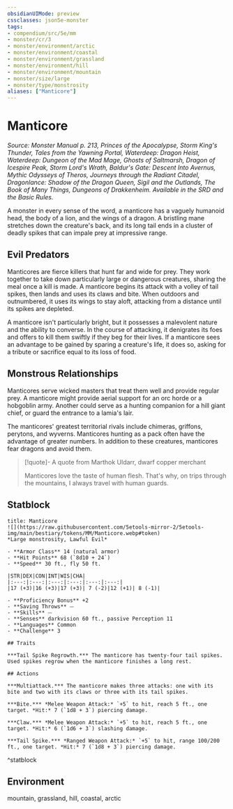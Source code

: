 ```yaml
---
obsidianUIMode: preview
cssclasses: json5e-monster
tags:
- compendium/src/5e/mm
- monster/cr/3
- monster/environment/arctic
- monster/environment/coastal
- monster/environment/grassland
- monster/environment/hill
- monster/environment/mountain
- monster/size/large
- monster/type/monstrosity
aliases: ["Manticore"]
---
```

# Manticore
*Source: Monster Manual p. 213, Princes of the Apocalypse, Storm King's Thunder, Tales from the Yawning Portal, Waterdeep: Dragon Heist, Waterdeep: Dungeon of the Mad Mage, Ghosts of Saltmarsh, Dragon of Icespire Peak, Storm Lord's Wrath, Baldur's Gate: Descent Into Avernus, Mythic Odysseys of Theros, Journeys through the Radiant Citadel, Dragonlance: Shadow of the Dragon Queen, Sigil and the Outlands, The Book of Many Things, Dungeons of Drakkenheim. Available in the SRD and the Basic Rules.*  

A monster in every sense of the word, a manticore has a vaguely humanoid head, the body of a lion, and the wings of a dragon. A bristling mane stretches down the creature's back, and its long tail ends in a cluster of deadly spikes that can impale prey at impressive range.

## Evil Predators

Manticores are fierce killers that hunt far and wide for prey. They work together to take down particularly large or dangerous creatures, sharing the meal once a kill is made. A manticore begins its attack with a volley of tail spikes, then lands and uses its claws and bite. When outdoors and outnumbered, it uses its wings to stay aloft, attacking from a distance until its spikes are depleted.

A manticore isn't particularly bright, but it possesses a malevolent nature and the ability to converse. In the course of attacking, it denigrates its foes and offers to kill them swiftly if they beg for their lives. If a manticore sees an advantage to be gained by sparing a creature's life, it does so, asking for a tribute or sacrifice equal to its loss of food.

## Monstrous Relationships

Manticores serve wicked masters that treat them well and provide regular prey. A manticore might provide aerial support for an orc horde or a hobgoblin army. Another could serve as a hunting companion for a hill giant chief, or guard the entrance to a lamia's lair.

The manticores' greatest territorial rivals include chimeras, griffons, perytons, and wyverns. Manticores hunting as a pack often have the advantage of greater numbers. In addition to these creatures, manticores fear dragons and avoid them.

> [!quote]- A quote from Marthok Uldarr, dwarf copper merchant  
> 
> Manticores love the taste of human flesh. That's why, on trips through the mountains, I always travel with human guards.


## Statblock

```ad-statblock
title: Manticore
![](https://raw.githubusercontent.com/5etools-mirror-2/5etools-img/main/bestiary/tokens/MM/Manticore.webp#token)
*Large monstrosity, Lawful Evil*

- **Armor Class** 14 (natural armor)
- **Hit Points** 68 (`8d10 + 24`)
- **Speed** 30 ft., fly 50 ft.

|STR|DEX|CON|INT|WIS|CHA|
|:---:|:---:|:---:|:---:|:---:|:---:|
|17 (+3)|16 (+3)|17 (+3)| 7 (-2)|12 (+1)| 8 (-1)|

- **Proficiency Bonus** +2
- **Saving Throws** ⏤
- **Skills** ⏤
- **Senses** darkvision 60 ft., passive Perception 11
- **Languages** Common
- **Challenge** 3

## Traits

***Tail Spike Regrowth.*** The manticore has twenty-four tail spikes. Used spikes regrow when the manticore finishes a long rest.

## Actions

***Multiattack.*** The manticore makes three attacks: one with its bite and two with its claws or three with its tail spikes.

***Bite.*** *Melee Weapon Attack:* `+5` to hit, reach 5 ft., one target. *Hit:* 7 (`1d8 + 3`) piercing damage.

***Claw.*** *Melee Weapon Attack:* `+5` to hit, reach 5 ft., one target. *Hit:* 6 (`1d6 + 3`) slashing damage.

***Tail Spike.*** *Ranged Weapon Attack:* `+5` to hit, range 100/200 ft., one target. *Hit:* 7 (`1d8 + 3`) piercing damage.
```
^statblock

## Environment

mountain, grassland, hill, coastal, arctic